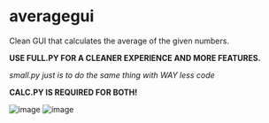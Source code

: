 # averagegui
Clean GUI that calculates the average of the given numbers.

**USE FULL.PY FOR A CLEANER EXPERIENCE AND MORE FEATURES.**

*small.py just is to do the same thing with WAY less code*

**CALC.PY IS REQUIRED FOR BOTH!**

![image](https://github.com/fin-github/averagegui/assets/70870542/5e681a64-5ba8-4e2a-a2a5-f1a308a5530d)
![image](https://github.com/fin-github/averagegui/assets/70870542/9ee9756a-3a14-448b-94b7-919c7cfe7585)
